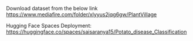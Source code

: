 Download dataset from the below link
https://www.mediafire.com/folder/xlyyus2jqg6gw/PlantVillage




Hugging Face Spaces Deployment:
https://huggingface.co/spaces/saisaranya15/Potato_disease_Classification
